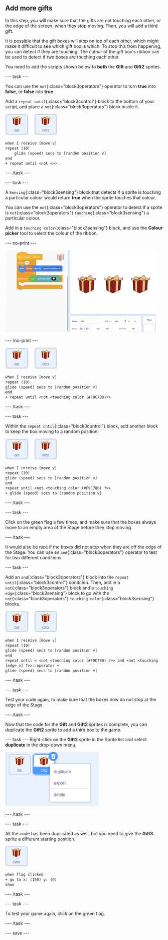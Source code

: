 ## Add more gifts

In this step, you will make sure that the gifts are not touching each other, or the edge of the screen, when they stop moving. Then, you will add a third gift.

It is possible that the gift boxes will stop on top of each other, which might make it difficult to see which gift box is which. To stop this from happening, you can detect if they are touching. The colour of the gift box's ribbon can be used to detect if two boxes are touching each other.

You need to add the scripts shown below to **both** the **Gift** and **Gift2** sprites.

--- task ---

You can use the `not`{:class="block3operators"} operator to turn **true** into **false**, or **false** into **true**.

Add a `repeat until`{:class="block3control"} block to the bottom of your script, and place a `not`{:class="block3operators"} block inside it.

![image of gift sprite](images/gift-gift2-sprite.png)


```blocks3
when I receive [move v]
repeat (10)
    glide (speed) secs to [random position v]
end
+ repeat until <not <>>
```

--- /task ---

--- task ---

A `Sensing`{:class="block3sensing"} block that detects if a sprite is touching a particular colour would return **true** when the sprite touches that colour.

You can use the `not`{:class="block3operators"} operator to detect if a sprite is `not`{:class="block3operators"} `touching`{:class="block3sensing"} a particular colour.

Add in a `touching color`{:class="block3sensing"} block, and use the **Colour picker** tool to select the colour of the ribbon.

--- no-print ---

![animated gif showing the colour picker being used to select the colour of the gift ribbon](images/color-picker.gif)

--- /no-print ---

![image of gift sprite](images/gift-gift2-sprite.png)

```blocks3
when I receive [move v]
repeat (10)
glide (speed) secs to [random position v]
end
+ repeat until <not <touching color (#F9C780)>>
```

--- /task ---

--- task ---

Within the `repeat until`{:class="block3control"} block, add another block to keep the box moving to a random position.

![image of gift sprite](images/gift-gift2-sprite.png)

```blocks3
when I receive [move v]
repeat (10)
glide (speed) secs to [random position v]
end
repeat until <not <touching color (#F9C780) ?>>
+ glide (speed) secs to [random position v]
```

--- /task ---

--- task ---

Click on the green flag a few times, and make sure that the boxes always move to an empty area of the Stage before they stop moving.

--- /task ---

It would also be nice if the boxes did not stop when they are off the edge of the Stage. You can use an `and`{:class="block3operators"} operator to test for two different conditions.

--- task ---

Add an `and`{:class="block3operators"} block into the `repeat until`{:class="block3control"} condition. Then, add in a `not`{:class="block3operators"} block and a `touching edge`{:class="block3sensing"} block to go with the `not`{:class="block3operators"} `touching color`{:class="block3sensing"} blocks.

![image of gift sprite](images/gift-gift2-sprite.png)

```blocks3
when I receive [move v]
repeat (10)
glide (speed) secs to [random position v]
end
repeat until < <not <touching color (#F9C780) ?>> and <not <touching [edge v] ?>>::operator +
glide (speed) secs to [random position v]
```

--- /task ---

--- task ---

Test your code again, to make sure that the boxes now do not stop at the edge of the Stage.

--- /task ---

Now that the code for the **Gift** and **Gift2** sprites is complete, you can duplicate the **Gift2** sprite to add a third box to the game.

--- task --- Right-click on the **Gift2** sprite in the Sprite list and select **duplicate** in the drop-down menu.

![image showing drop down menu with duplicate selected](images/duplicate-sprite.png)

--- /task ---

--- task ---

All the code has been duplicated as well, but you need to give the **Gift3** sprite a different starting position.

![image of gift3 sprite](images/gift3-sprite.png)

```blocks3
when flag clicked
+ go to x: (150) y: (0)
show
```
--- /task ---

--- task ---

To test your game again, click on the green flag.

--- /task ---

--- save ---
